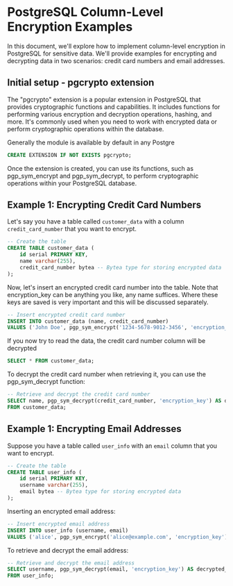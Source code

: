 # PostgreSQL Column-Level Encryption Examples

In this document, we'll explore how to implement column-level encryption in PostgreSQL for sensitive data. We'll provide examples for encrypting and decrypting data in two scenarios: credit card numbers and email addresses.
## Initial setup - pgcrypto extension

The "pgcrypto" extension is a popular extension in PostgreSQL that provides cryptographic functions and capabilities. It includes functions for performing various encryption and decryption operations, hashing, and more. It's commonly used when you need to work with encrypted data or perform cryptographic operations within the database.

Generally the module is available by default in any Postgre
```sql
CREATE EXTENSION IF NOT EXISTS pgcrypto;
```
Once the extension is created, you can use its functions, such as pgp_sym_encrypt and pgp_sym_decrypt, to perform cryptographic operations within your PostgreSQL database.

## Example 1: Encrypting Credit Card Numbers

Let's say you have a table called `customer_data` with a column `credit_card_number` that you want to encrypt.

```sql
-- Create the table
CREATE TABLE customer_data (
    id serial PRIMARY KEY,
    name varchar(255),
    credit_card_number bytea -- Bytea type for storing encrypted data
);
```
Now, let's insert an encrypted credit card number into the table.  Note that encryption_key can be anything you like, any name suffices.  Where these keys are saved is very important and this will be discussed separately.

```sql
-- Insert encrypted credit card number
INSERT INTO customer_data (name, credit_card_number)
VALUES ('John Doe', pgp_sym_encrypt('1234-5678-9012-3456', 'encryption_key'));
```
If you now try to read the data, the credit card number column will be decrypted

```sql
SELECT * FROM customer_data;
```

To decrypt the credit card number when retrieving it, you can use the pgp_sym_decrypt function:

```sql
-- Retrieve and decrypt the credit card number
SELECT name, pgp_sym_decrypt(credit_card_number, 'encryption_key') AS decrypted_credit_card
FROM customer_data;
```
## Example 1: Encrypting Email Addresses
Suppose you have a table called `user_info` with an `email` column that you want to encrypt.
```sql
-- Create the table
CREATE TABLE user_info (
    id serial PRIMARY KEY,
    username varchar(255),
    email bytea -- Bytea type for storing encrypted data
);
```
Inserting an encrypted email address:
```sql
-- Insert encrypted email address
INSERT INTO user_info (username, email)
VALUES ('alice', pgp_sym_encrypt('alice@example.com', 'encryption_key'));
```
To retrieve and decrypt the email address:

```sql
-- Retrieve and decrypt the email address
SELECT username, pgp_sym_decrypt(email, 'encryption_key') AS decrypted_email
FROM user_info;
```



